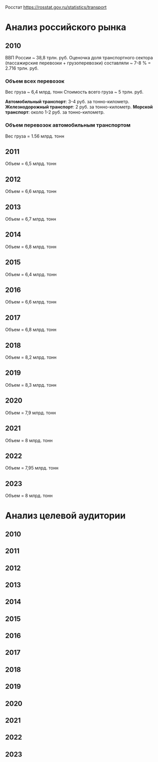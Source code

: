 Росстат
https://rosstat.gov.ru/statistics/transport
# Анализ российского рынка

## 2010
ВВП России ~ 38,8 трлн. руб.
Оценочка доля транспортного сектора (пассажирские перевозки + грузоперевозки) составляли ~ 7-8 % = 2.716 трлн. руб.
### Объем всех перевозок
Вес груза ~ 6,4 млрд. тонн
Стоимость всего груза ~ 5 трлн. руб.

**Автомобильный транспорт**: 3-4 руб. за тонно-километр.
**Железнодорожный транспорт**: 2 руб. за тонно-километр.
**Морской транспорт**: около 1-2 руб. за тонно-километр.
### Объем перевозок автомобильным транспортом
Вес груза = 1.56 млрд. тонн

## 2011
Объем = 6,5 млрд. тонн
## 2012
Объем = 6,6 млрд. тонн
## 2013
Объем = 6,7 млрд. тонн
## 2014
Объем = 6,8 млрд. тонн
## 2015
Объем = 6,4 млрд. тонн
## 2016
Объем = 6,6 млрд. тонн
## 2017
Объем = 6,8 млрд. тонн
## 2018
Объем = 8,2 млрд. тонн
## 2019
Объем = 8,3 млрд. тонн
## 2020
Объем = 7,9 млрд. тонн
## 2021
Объем = 8 млрд. тонн
## 2022
Объем = 7,95 млрд. тонн
## 2023
Объем = 8 млрд. тонн
# Анализ целевой аудитории
## 2010
## 2011
## 2012
## 2013
## 2014
## 2015
## 2016
## 2017
## 2018
## 2019
## 2020

## 2021

## 2022

## 2023
